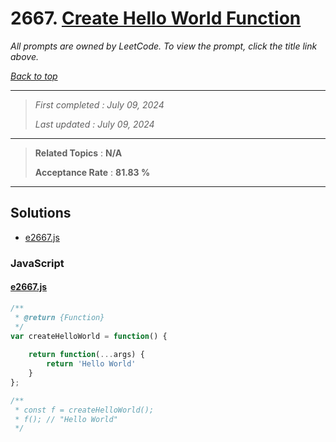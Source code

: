 # 2667. [Create Hello World Function](<https://leetcode.com/problems/create-hello-world-function>)

*All prompts are owned by LeetCode. To view the prompt, click the title link above.*

*[Back to top](<../README.md>)*

------

> *First completed : July 09, 2024*
>
> *Last updated : July 09, 2024*

------

> **Related Topics** : **N/A**
>
> **Acceptance Rate** : **81.83 %**

------

## Solutions

- [e2667.js](<../my-submissions/e2667.js>)
### JavaScript
#### [e2667.js](<../my-submissions/e2667.js>)
```JavaScript
/**
 * @return {Function}
 */
var createHelloWorld = function() {
    
    return function(...args) {
        return 'Hello World'
    }
};

/**
 * const f = createHelloWorld();
 * f(); // "Hello World"
 */
```

